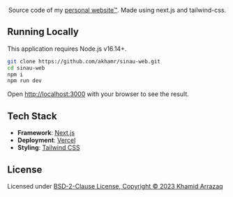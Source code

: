 <p align="center">
  Source code of my <a href='https://akhamr.tech'>personal website™</a>. Made using next.js and tailwind-css.
</p>

## Running Locally

This application requires Node.js v16.14+.

```bash
git clone https://github.com/akhamr/sinau-web.git
cd sinau-web
npm i
npm run dev
```

Open [http://localhost:3000](http://localhost:3000) with your browser to see the result.

## Tech Stack

- **Framework**: [Next.js](https://nextjs.org/)
- **Deployment**: [Vercel](https://vercel.com)
- **Styling**: [Tailwind CSS](https://tailwindcss.com)

## License

Licensed under [BSD-2-Clause License, Copyright :copyright: 2023 Khamid Arrazaq](./LICENSE)
